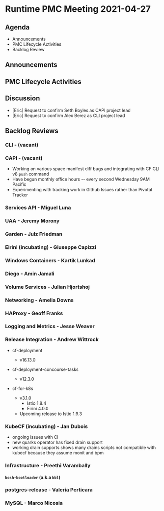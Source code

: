 # Runtime PMC Meeting 2021-04-27

## Agenda

* Announcements
* PMC Lifecycle Activities
* Backlog Review


## Announcements


## PMC Lifecycle Activities


## Discussion

- [Eric] Request to confirm Seth Boyles as CAPI project lead
- [Eric] Request to confirm Alex Berez as CLI project lead


## Backlog Reviews

### CLI - (vacant)


### CAPI - (vacant)
* Working on various space manifest diff bugs and integrating with CF CLI v8 `push` command
* Have begun monthly office hours -- every second Wednesday 9AM Pacific
* Experimenting with tracking work in Github Issues rather than Pivotal Tracker

### Services API - Miguel Luna


### UAA - Jeremy Morony


### Garden - Julz Friedman


### Eirini (incubating) - Giuseppe Capizzi


### Windows Containers - Kartik Lunkad


### Diego - Amin Jamali


### Volume Services - Julian Hjortshoj


### Networking - Amelia Downs


### HAProxy - Geoff Franks


### Logging and Metrics - Jesse Weaver


### Release Integration - Andrew Wittrock

- cf-deployment
  - v16.13.0

- cf-deployment-concourse-tasks
  - v12.3.0

- cf-for-k8s
  - v3.1.0
    - Istio 1.8.4
    - Eirini 4.0.0
  - Upcoming release to Istio 1.9.3


### KubeCF (incubating) - Jan Dubois

* ongoing issues with CI
* new quarks operator has fixed drain support
* working drain supports shows many drains scripts not compatible with kubecf because they assume monit and bpm

### Infrastructure - Preethi Varambally

#### `bosh-bootloader` (a.k.a `bbl`)


### postgres-release - Valeria Perticara


### MySQL - Marco Nicosia
